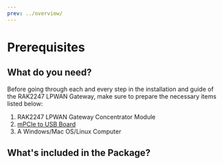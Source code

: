 ```yaml
---
prev: ../overview/
---
```


# Prerequisites

<rk-img
  src="/assets/images/wislink-lora/rak2247/quickstart/2.quickstart/rak2247_1.png"
  width="100%"
  caption="RAK2247 LPWAN Gateway Concentrator Module Components"
/>

## What do you need?

Before going through each and every step in the installation and guide of the RAK2247 LPWAN Gateway, make sure to prepare the necessary items listed below:

1. RAK2247 LPWAN Gateway Concentrator Module
2. [mPCIe to USB Board](https://store.rakwireless.com/products/mpcie-to-usb-board)
   <!-- 2. RAK2247 Pi Hat (Not included in the package) -->
   <!-- 3. Raspberry Pi 3B+ (Not included in the package)  -->
   <!-- 4. 16GB SD Card (included) + Card Reader -->
3. A Windows/Mac OS/Linux Computer

## What's included in the Package?

<rk-img
  src="/assets/images/wislink-lora/rak2247/quickstart/2.quickstart/package.jpg"
  width="100%"
  caption="Package Contents"
/>
